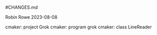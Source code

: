 #CHANGES.md

Robin Rowe 2023-08-08

cmaker: project Grok
cmaker: program grok
cmaker: class LineReader
